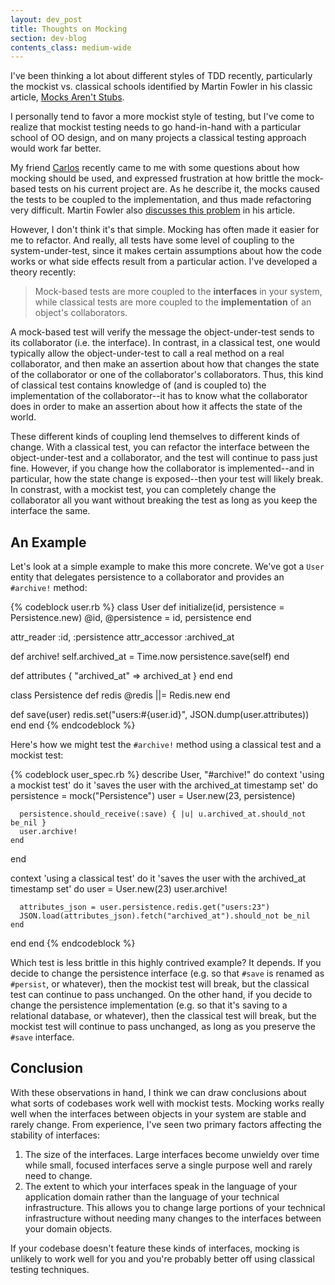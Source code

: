 ```yaml
---
layout: dev_post
title: Thoughts on Mocking
section: dev-blog
contents_class: medium-wide
---
```


I've been thinking a lot about different styles of TDD recently,
particularly the mockist vs. classical schools identified by
Martin Fowler in his classic article, [Mocks Aren't
Stubs](http://martinfowler.com/articles/mocksArentStubs.html).

I personally tend to favor a more mockist style of testing, but
I've come to realize that mockist testing needs to go
hand-in-hand with a particular school of OO design, and on many
projects a classical testing approach would work far better.

My friend [Carlos](http://cohitre.com/) recently came to me with
some questions about how mocking should be used, and expressed
frustration at how brittle the mock-based tests on his current
project are. As he describe it, the mocks caused the tests to
be coupled to the implementation, and thus made refactoring
very difficult. Martin Fowler also [discusses this
problem](http://martinfowler.com/articles/mocksArentStubs.html#CouplingTestsToImplementations)
in his article.

However, I don't think it's that simple. Mocking has often
made it easier for me to refactor. And really, all tests
have some level of coupling to the system-under-test, since
it makes certain assumptions about how the code works or what
side effects result from a particular action. I've developed a
theory recently:

> Mock-based tests are more coupled to the **interfaces** in
> your system, while classical tests are more coupled to
> the **implementation** of an object's collaborators.

A mock-based test will verify the message the object-under-test
sends to its collaborator (i.e. the interface). In contrast,
in a classical test, one would typically allow the
object-under-test to call a real method on a real collaborator,
and then make an assertion about how that changes the state
of the collaborator or one of the collaborator's collaborators.
Thus, this kind of classical test contains knowledge of (and
is coupled to) the implementation of the collaborator--it has
to know what the collaborator does in order to make an assertion
about how it affects the state of the world.

These different kinds of coupling lend themselves to different
kinds of change. With a classical test, you can refactor the
interface between the object-under-test and a collaborator,
and the test will continue to pass just fine. However, if you
change how the collaborator is implemented--and in particular,
how the state change is exposed--then your test will likely
break. In constrast, with a mockist test, you can completely
change the collaborator all you want without breaking the
test as long as you keep the interface the same.

## An Example

Let's look at a simple example to make this more concrete.
We've got a `User` entity that delegates persistence to a
collaborator and provides an `#archive!` method:

{% codeblock user.rb %}
class User
  def initialize(id, persistence = Persistence.new)
    @id, @persistence = id, persistence
  end

  attr_reader   :id, :persistence
  attr_accessor :archived_at

  def archive!
    self.archived_at = Time.now
    persistence.save(self)
  end

  def attributes
    { "archived_at" => archived_at }
  end
end

class Persistence
  def redis
    @redis ||= Redis.new
  end

  def save(user)
    redis.set("users:#{user.id}", JSON.dump(user.attributes))
  end
end
{% endcodeblock %}

Here's how we might test the `#archive!` method using a classical
test and a mockist test:

{% codeblock user_spec.rb %}
describe User, "#archive!" do
  context 'using a mockist test' do
    it 'saves the user with the archived_at timestamp set' do
      persistence = mock("Persistence")
      user = User.new(23, persistence)

      persistence.should_receive(:save) { |u| u.archived_at.should_not be_nil }
      user.archive!
    end
  end

  context 'using a classical test' do
    it 'saves the user with the archived_at timestamp set' do
      user = User.new(23)
      user.archive!

      attributes_json = user.persistence.redis.get("users:23")
      JSON.load(attributes_json).fetch("archived_at").should_not be_nil
    end
  end
end
{% endcodeblock %}

Which test is less brittle in this highly contrived example? It depends.
If you decide to change the persistence interface (e.g. so that `#save`
is renamed as `#persist`, or whatever), then the mockist test will
break, but the classical test can continue to pass unchanged. On the
other hand, if you decide to change the persistence implementation
(e.g. so that it's saving to a relational database, or whatever), then
the classical test will break, but the mockist test will continue to
pass unchanged, as long as you preserve the `#save` interface.

## Conclusion

With these observations in hand, I think we can draw conclusions about
what sorts of codebases work well with mockist tests. Mocking works
really well when the interfaces between objects in your system are
stable and rarely change. From experience, I've seen two primary
factors affecting the stability of interfaces: 

1. The size of the interfaces. Large interfaces become unwieldy over
   time while small, focused interfaces serve a single purpose well
   and rarely need to change.
2. The extent to which your interfaces speak in the language of your
   application domain rather than the language of your technical
   infrastructure. This allows you to change large portions of your
   technical infrastructure without needing many changes to the
   interfaces between your domain objects.

If your codebase doesn't feature these kinds of interfaces, mocking
is unlikely to work well for you and you're probably better off
using classical testing techniques.

